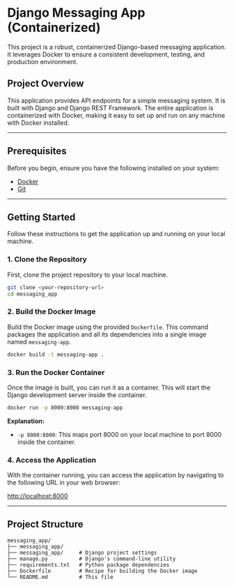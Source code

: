 # Django Messaging App (Containerized)

This project is a robust, containerized Django-based messaging application. It leverages Docker to ensure a consistent development, testing, and production environment.

## Project Overview

This application provides API endpoints for a simple messaging system. It is built with Django and Django REST Framework. The entire application is containerized with Docker, making it easy to set up and run on any machine with Docker installed.

---

## Prerequisites

Before you begin, ensure you have the following installed on your system:

* [Docker](https://docs.docker.com/get-docker/)
* [Git](https://git-scm.com/book/en/v2/Getting-Started-Installing-Git)

---

## Getting Started

Follow these instructions to get the application up and running on your local machine.

### 1. Clone the Repository

First, clone the project repository to your local machine.

```bash
git clone <your-repository-url>
cd messaging_app
```

### 2. Build the Docker Image

Build the Docker image using the provided `Dockerfile`. This command packages the application and all its dependencies into a single image named `messaging-app`.

```bash
docker build -t messaging-app .
```

### 3. Run the Docker Container

Once the image is built, you can run it as a container. This will start the Django development server inside the container.

```bash
docker run -p 8000:8000 messaging-app
```

**Explanation:**
* `-p 8000:8000`: This maps port 8000 on your local machine to port 8000 inside the container.

### 4. Access the Application

With the container running, you can access the application by navigating to the following URL in your web browser:

[http://localhost:8000](http://localhost:8000)

---

## Project Structure

```
messaging_app/
├── messaging_app/     
├── messaging_app/     # Django project settings
├── manage.py          # Django's command-line utility
├── requirements.txt   # Python package dependencies
├── Dockerfile         # Recipe for building the Docker image
└── README.md          # This file
```